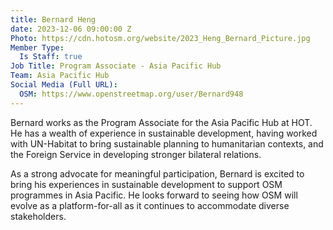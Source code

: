```yaml
---
title: Bernard Heng
date: 2023-12-06 09:00:00 Z
Photo: https://cdn.hotosm.org/website/2023_Heng_Bernard_Picture.jpg
Member Type:
  Is Staff: true
Job Title: Program Associate - Asia Pacific Hub
Team: Asia Pacific Hub
Social Media (Full URL):
  OSM: https://www.openstreetmap.org/user/Bernard948
---
```


Bernard works as the Program Associate for the Asia Pacific Hub at HOT. He has a wealth of experience in sustainable development, having worked with UN-Habitat to bring sustainable planning to humanitarian contexts, and the Foreign Service in developing stronger bilateral relations. 

As a strong advocate for meaningful participation, Bernard is excited to bring his experiences in sustainable development to support OSM programmes in Asia Pacific. He looks forward to seeing how OSM will evolve as a platform-for-all as it continues to accommodate diverse stakeholders.